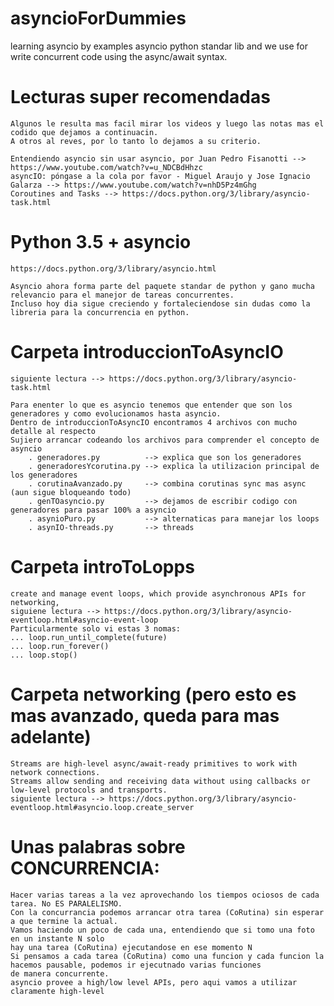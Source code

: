 # asyncioForDummies
learning asyncio by examples
asyncio python standar lib and we use for write concurrent code using the async/await syntax.

# Lecturas super recomendadas
	Algunos le resulta mas facil mirar los videos y luego las notas mas el codido que dejamos a continuacin.
	A otros al reves, por lo tanto lo dejamos a su criterio.
	
    Entendiendo asyncio sin usar asyncio, por Juan Pedro Fisanotti --> https://www.youtube.com/watch?v=u_NDCBdHhzc
	asyncIO: póngase a la cola por favor - Miguel Araujo y Jose Ignacio Galarza --> https://www.youtube.com/watch?v=nhD5Pz4mGhg
	Coroutines and Tasks --> https://docs.python.org/3/library/asyncio-task.html

# Python 3.5 + asyncio
	https://docs.python.org/3/library/asyncio.html
	
	Asyncio ahora forma parte del paquete standar de python y gano mucha relevancio para el manejor de tareas concurrentes.
	Incluso hoy dia sigue creciendo y fortaleciendose sin dudas como la libreria para la concurrencia en python.
	
# Carpeta introduccionToAsyncIO	
	siguiente lectura --> https://docs.python.org/3/library/asyncio-task.html
	
	Para enenter lo que es asyncio tenemos que entender que son los generadores y como evolucionamos hasta asyncio.
	Dentro de introduccionToAsyncIO encontramos 4 archivos con mucho detalle al respecto
	Sujiero arrancar codeando los archivos para comprender el concepto de asyncio
		. generadores.py		  --> explica que son los generadores
		. generadoresYcorutina.py --> explica la utilizacion principal de los generadores
		. corutinaAvanzado.py     --> combina corutinas sync mas async (aun sigue bloqueando todo)
		. genTOasyncio.py		  --> dejamos de escribir codigo con generadores para pasar 100% a asyncio
		. asynioPuro.py           --> alternaticas para manejar los loops
		. asynIO-threads.py       --> threads
		
# Carpeta introToLopps
	create and manage event loops, which provide asynchronous APIs for networking,
	siguiene lectura --> https://docs.python.org/3/library/asyncio-eventloop.html#asyncio-event-loop
	Particularmente solo vi estas 3 nomas:
	... loop.run_until_complete(future)
	... loop.run_forever()
	... loop.stop()
	
	
# Carpeta networking (pero esto es mas avanzado, queda para mas adelante)
	Streams are high-level async/await-ready primitives to work with network connections.
	Streams allow sending and receiving data without using callbacks or low-level protocols and transports.
	siguiente lectura --> https://docs.python.org/3/library/asyncio-eventloop.html#asyncio.loop.create_server

	

# Unas palabras sobre CONCURRENCIA:
	Hacer varias tareas a la vez aprovechando los tiempos ociosos de cada tarea. No ES PARALELISMO.
	Con la concurrancia podemos arrancar otra tarea (CoRutina) sin esperar a que termine la actual.
	Vamos haciendo un poco de cada una, entendiendo que si tomo una foto en un instante N solo
	hay una tarea (CoRutina) ejecutandose en ese momento N
	Si pensamos a cada tarea (CoRutina) como una funcion y cada funcion la hacemos pausable, podemos ir ejecutnado varias funciones 
	de manera concurrente.
	asyncio provee a high/low level APIs, pero aqui vamos a utilizar claramente high-level
	
	
	
	
	
